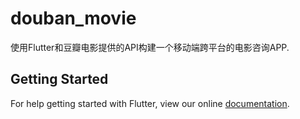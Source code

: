 # douban_movie

使用Flutter和豆瓣电影提供的API构建一个移动端跨平台的电影咨询APP.

## Getting Started

For help getting started with Flutter, view our online
[documentation](https://flutter.io/).
